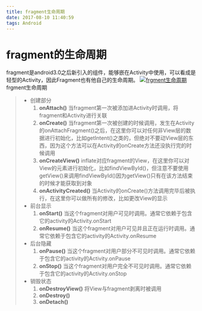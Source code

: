 ```yaml
---
title: fragment生命周期
date: 2017-08-10 11:40:59
tags: Android
---
```


# fragment的生命周期

fragment是android3.0之后新引入的组件，能够嵌在Activity中使用，可以看成是轻型的Activity，因此Fragment也有他自己的生命周期。
[![frgment生命周期](http://img.blog.csdn.net/20130513093815793)](http://img.blog.csdn.net/20130513093815793)frgment生命周期

> - 创建部分
>   1. **onAttach()**
>      当fragment第一次被添加进Activity时调用，将fragment和Activity进行关联
>   2. **onCreate()**
>      当fragment第一次被创建的时候调用，发生在Activity的onAttachFragment()之后，在这里你可以对任何非View层的数据进行初始化，比如getIntent()之类的，但绝对不要动View层的东西，因为这个方法可以在Activity的onCreate方法还没执行完的时候调用
>   3. **onCreateView()**
>      inflate对应fragment的View，在这里你可以对View的元素进行初始化，比如findViewById()，但注意不要使用getView()来调用findViewById()因为getView()只有在该方法结束的时候才能获取到对象
>   4. **onActivityCreated()**
>      当Activity的onCreate()方法调用完毕后被执行，在这里你可以做所有的修改，比如更改View的显示
> - 前台显示
>   1. **onStart()**
>      当这个fragment对用户可见时调用。通常它依赖于包含它的activity的Activity.onStart
>   2. **onResume()**
>      当这个fragment对用户可见并且正在运行时调用。通常它依赖于包含它的activity的Activity.onResume
> - 后台隐藏
>   1. **onPause()**
>      当这个fragment对用户部分不可见时调用。通常它依赖于包含它的activity的Activity.onPause
>   2. **onStop()**
>      当这个fragment对用户完全不可见时调用。通常它依赖于包含它的activity的Activity.onStop
> - 销毁状态
>   1. **onDestroyView()**
>      将View与fragment剥离时被调用
>   2. **onDestroy()**
>   3. **onDetach()**